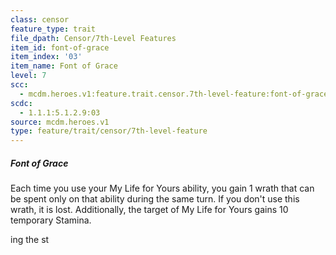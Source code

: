 ```yaml
---
class: censor
feature_type: trait
file_dpath: Censor/7th-Level Features
item_id: font-of-grace
item_index: '03'
item_name: Font of Grace
level: 7
scc:
  - mcdm.heroes.v1:feature.trait.censor.7th-level-feature:font-of-grace
scdc:
  - 1.1.1:5.1.2.9:03
source: mcdm.heroes.v1
type: feature/trait/censor/7th-level-feature
---
```


##### Font of Grace

Each time you use your My Life for Yours ability, you gain 1 wrath that can be spent only on that ability during the same turn. If you don't use this wrath, it is lost. Additionally, the target of My Life for Yours gains 10 temporary Stamina.

ing the st
